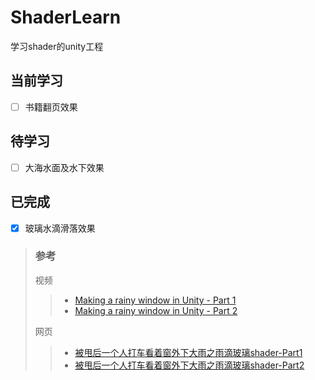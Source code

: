 # ShaderLearn
学习shader的unity工程


## 当前学习

- [ ] 书籍翻页效果

## 待学习  

- [ ] 大海水面及水下效果

## 已完成

- [x] 玻璃水滴滑落效果  
> ### 参考  
> 视频
>> + [Making a rainy window in Unity - Part 1](https://www.youtube.com/watch?v=EBrAdahFtuo&list=TLPQMjgwMzIwMjE_ZRgrGwQCaw&index=2)     
>> + [Making a rainy window in Unity - Part 2](https://www.youtube.com/watch?v=0flY11lVCwY&list=TLPQMjgwMzIwMjE_ZRgrGwQCaw&index=1)  
>
> 网页
>> + [被甩后一个人打车看着窗外下大雨之雨滴玻璃shader-Part1](https://zhuanlan.zhihu.com/p/60884288)
>> + [被甩后一个人打车看着窗外下大雨之雨滴玻璃shader-Part2](https://zhuanlan.zhihu.com/p/62393096)
